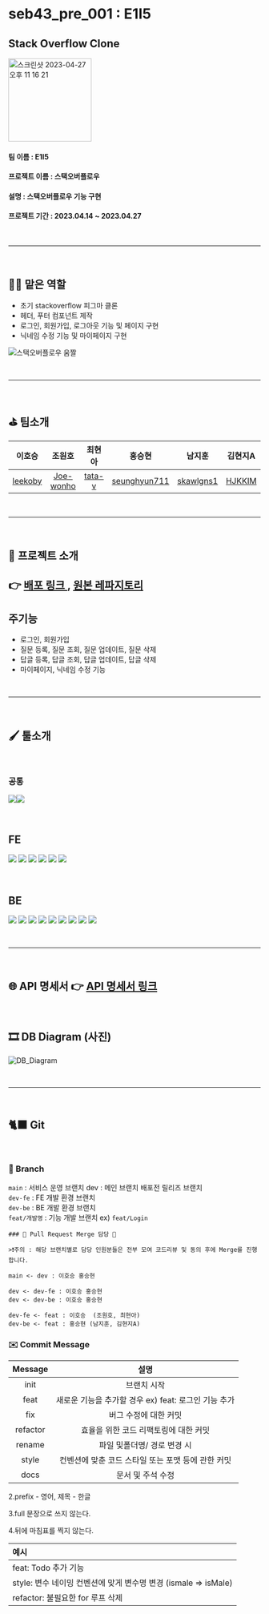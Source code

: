 ﻿# seb43_pre_001 : E1I5

## Stack Overflow Clone

<img width="166" alt="스크린샷 2023-04-27 오후 11 16 21" src="https://user-images.githubusercontent.com/113578923/234889815-613ed1f9-dbc4-43b9-95f9-04621e7826a2.png">

#### **팀 이름 : E1I5**

#### **프로젝트 이름 : 스택오버플로우**

#### **설명 : 스택오버플로우 기능 구현**

#### **프로젝트 기간 : 2023.04.14 ~ 2023.04.27**

</br>

---

</br>

## 👩‍💻 맡은 역할

- 초기 stackoverflow 피그마 클론
- 헤더, 푸터 컴포넌트 제작
- 로그인, 회원가입, 로그아웃 기능 및 페이지 구현
- 닉네임 수정 기능 및 마이페이지 구현

![스택오버플로우 움짤](https://user-images.githubusercontent.com/113578923/234889377-056e7e8f-35d6-4a5c-b466-5bc109277ec5.gif)

</br>

---

</br>

## ⛳️ 팀소개

|                              이호승                              |                                 조원호                                 |                             최현아                              |                                   홍승현                                    |                                남지훈                                 |                             김현지A                             |
| :--------------------------------------------------------------: | :--------------------------------------------------------------------: | :-------------------------------------------------------------: | :-------------------------------------------------------------------------: | :-------------------------------------------------------------------: | :-------------------------------------------------------------: |
| <a href="https://github.com/leekoby" target="_blank">leekoby</a> | <a href="https://github.com/Joe-wonho " target="_blank">Joe-wonho </a> | <a href="https://github.com/tata-v " target="_blank">tata-v</a> | <a href="https://github.com/seunghyun711" target="_blank">seunghyun711 </a> | <a href="https://github.com/skawlgns1" target="_blank">skawlgns1 </a> | <a href="https://github.com/HJKKIM" target="_blank">HJKKIM </a> |

</br>

---

</br>

## 🎤 프로젝트 소개

## 👉 <a href ="http://e1i5.s3-website.ap-northeast-2.amazonaws.com/" target = "_blank" > 배포 링크 </a>, <a href="https://github.com/codestates-seb/seb43_pre_001" target="_blank">원본 레파지토리</a>

## 주기능

- 로그인, 회원가입
- 질문 등록, 질문 조회, 질문 업데이트, 질문 삭제
- 답글 등록, 답글 조회, 답글 업데이트, 답글 삭제
- 마이페이지, 닉네임 수정 기능

</br>

---

</br>

## 🖌 툴소개

</br>

### 공통

<img src="https://img.shields.io/badge/discord-5865F2?style=for-the-badge&logo=discord&logoColor=white"/><img src="https://img.shields.io/badge/GitHub-181717?style=for-the-badge&logo=GitHub&logoColor=white"/>

</br>

## FE

<img src="https://img.shields.io/badge/React-61DAFB?style=for-the-badge&logo=React&logoColor=white"/> <img src="https://img.shields.io/badge/redux%20toolkit-593d88?style=for-the-badge&logo=redux&logoColor=white"/> <img src="https://img.shields.io/badge/styledcomponents-DB7093?style=for-the-badge&logo=styledcomponents&logoColor=white"/> <img src="https://img.shields.io/badge/amazons3-569A31?style=for-the-badge&logo=amazons3&logoColor=white"/> <img src="https://img.shields.io/badge/eslint-4B32C3?style=for-the-badge&logo=eslint&logoColor=white"/> <img src="https://img.shields.io/badge/TOAST%20UI-5A29E4?style=for-the-badge&logo=&logoColor=white"/>

</br>

## BE

<img src="https://img.shields.io/badge/JAVA-ffffff?style=for-the-badge&logo=JAVA&logoColor=black"/> <img src="https://img.shields.io/badge/intellijidea-000000?style=for-the-badge&logo=intellijidea&logoColor=white"/> <img src="https://img.shields.io/badge/springboot-6DB33F?style=for-the-badge&logo=springboot&logoColor=white"/>
<img src="https://img.shields.io/badge/springsecurity-6DB33F?style=for-the-badge&logo=springboot&logoColor=white"/> <img src="https://img.shields.io/badge/JWT-4B32C3?style=for-the-badge&logo=JWT&logoColor=white"/> <img src="https://img.shields.io/badge/amazonec2-FF9900?style=for-the-badge&logo=amazonec2&logoColor=white"/> <img src="https://img.shields.io/badge/mysql-4479A1?style=for-the-badge&logo=mysql&logoColor=white"/> <img src="https://img.shields.io/badge/lombok-DE4F54?style=for-the-badge&logo=lombok &logoColor=white"/> <img src="https://img.shields.io/badge/H2-DE4F54?style=for-the-badge&logo=H2 &logoColor=white"/>

</br>

---

</br>

## 🌐 API 명세서 👉 <a href = "https://pre-project.gitbook.io/pre-project-stack-overflow/" target = "_blank"> API 명세서 링크 </a>

</br>

## 🎞 DB Diagram (사진)

![DB_Diagram](https://cdn.discordapp.com/attachments/1095220334778667018/1101036568539566111/Pre-ProjectStackOverFlow.png)

</br>

---

</br>

## 🐈‍⬛ Git

</br>

### 🌲 Branch

`main` : 서비스 운영 브랜치 dev : 메인 브랜치 배포전 릴리즈 브랜치
</br>
`dev-fe` : FE 개발 환경 브랜치
</br>
`dev-be` : BE 개발 환경 브랜치
</br>
`feat/개발명` : 기능 개발 브랜치 ex) `feat/Login`
</br>

```
### 📌 Pull Request Merge 담당 📌

>❗️주의 : 해당 브랜치별로 담당 인원분들은 전부 모여 코드리뷰 및 동의 후에 Merge를 진행합니다.

main <- dev : 이호승 홍승현

dev <- dev-fe : 이호승 홍승현
dev <- dev-be : 이호승 홍승현

dev-fe <- feat : 이호승  (조원호, 최현아)
dev-be <- feat : 홍승현 (남지훈, 김현지A)
```

### ✉️ Commit Message

| Message  |                         설명                         |
| :------: | :--------------------------------------------------: |
|   init   |                     브랜치 시작                      |
|   feat   | 새로운 기능을 추가할 경우 ex) feat: 로그인 기능 추가 |
|   fix    |                버그 수정에 대한 커밋                 |
| refactor |        효율을 위한 코드 리팩토링에 대한 커밋         |
|  rename  |             파일 및폴더명/ 경로 변경 시              |
|  style   |  컨벤션에 맞춘 코드 스타일 또는 포맷 등에 관한 커밋  |
|   docs   |                  문서 및 주석 수정                   |

2.prefix - 영어, 제목 - 한글

3.full 문장으로 쓰지 않는다.

4.뒤에 마침표를 찍지 않는다.

| 예시                                                            |
| :-------------------------------------------------------------- |
| feat: Todo 추가 기능                                            |
| style: 변수 네이밍 컨벤션에 맞게 변수명 변경 (ismale => isMale) |
| refactor: 불필요한 for 루프 삭제                                |
